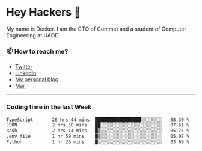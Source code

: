 # Hey Hackers 👋

My name is Decker. I am the CTO of Commet and a student of Computer Engineering at UADE.

### 📫 How to reach me?
- [Twitter](https://x.com/0xDecker) 
- [LinkedIn](https://www.linkedin.com/in/decker-urbano/) 
- [My personal blog](http://decker.sh) 
- [Mail](mailto:me@decker.sh)

---

### Coding time in the last Week

<!--START_SECTION:waka-->

```txt
TypeScript       26 hrs 44 mins  █████████████████░░░░░░░░   68.30 %
JSON             2 hrs 58 mins   ██░░░░░░░░░░░░░░░░░░░░░░░   07.61 %
Bash             2 hrs 14 mins   █▒░░░░░░░░░░░░░░░░░░░░░░░   05.75 %
.env file        1 hr 59 mins    █▒░░░░░░░░░░░░░░░░░░░░░░░   05.07 %
Python           1 hr 26 mins    █░░░░░░░░░░░░░░░░░░░░░░░░   03.69 %
```

<!--END_SECTION:waka-->
